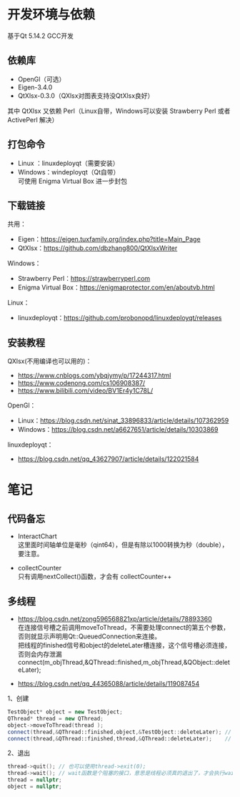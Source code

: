 # 开发环境与依赖

基于Qt 5.14.2 GCC开发  
## 依赖库
- OpenGl（可选）  
- Eigen-3.4.0
- QtXlsx-0.3.0（QXlsx对图表支持没QtXlsx良好）  

其中 QtXlsx 又依赖 Perl（Linux自带，Windows可以安装 Strawberry Perl 或者 ActivePerl 解决） 

## 打包命令
- Linux  ：linuxdeployqt（需要安装）  
- Windows：windeployqt（Qt自带）  
可使用 Enigma Virtual Box 进一步封包  

## 下载链接
共用：  
- Eigen：https://eigen.tuxfamily.org/index.php?title=Main_Page  
- QtXlsx：https://github.com/dbzhang800/QtXlsxWriter

Windows：  
- Strawberry Perl：https://strawberryperl.com  
- Enigma Virtual Box：https://enigmaprotector.com/en/aboutvb.html

Linux：  
- linuxdeployqt：https://github.com/probonopd/linuxdeployqt/releases

## 安装教程

QXlsx(不用编译也可以用的)： 
- https://www.cnblogs.com/ybqjymy/p/17244317.html
- https://www.codenong.com/cs106908387/
- https://www.bilibili.com/video/BV1Er4y1C78L/

OpenGl：  
- Linux：https://blog.csdn.net/sinat_33896833/article/details/107362959  
- Windows：https://blog.csdn.net/a6627651/article/details/10303869

linuxdeployqt：
- https://blog.csdn.net/qq_43627907/article/details/122021584

# 笔记

## 代码备忘

- InteractChart  
这里面时间轴单位是毫秒（qint64），但是有除以1000转换为秒（double），要注意。

- collectCounter  
  只有调用nextCollect()函数，才会有 collectCounter++

## 多线程

- https://blog.csdn.net/zong596568821xp/article/details/78893360  
在连接信号槽之前调用moveToThread，不需要处理connect的第五个参数，否则就显示声明用Qt::QueuedConnection来连接。  
把线程的finished信号和object的deleteLater槽连接，这个信号槽必须连接，否则会内存泄漏connect(m_objThread,&QThread::finished,m_objThread,&QObject::deleteLater);

- https://blog.csdn.net/qq_44365088/article/details/119087454

1、创建
```Cpp
TestObject* object = new TestObject;
QThread* thread = new QThread;
object->moveToThread(thread );
connect(thread,&QThread::finished,object,&TestObject::deleteLater);	// 退出后释放TestObject对象资源
connect(thread,&QThread::finished,thread,&QThread::deleteLater);	// 退出后释放QThread对象资源
```
2、退出
```Cpp
thread->quit();	// 也可以使用thread->exit(0);
thread->wait(); // wait函数是个阻塞的接口，意思是线程必须真的退出了，才会执行wait之后的语句，否则将会一直阻塞在这里，如果在界面上使用，需要保证线程中代码的合理性。
thread = nullptr;
object = nullptr;
```
